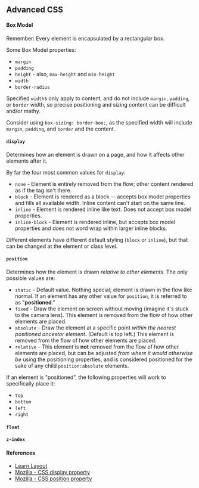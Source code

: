 ## Advanced CSS

#### Box Model

Remember: Every element is encapsulated by a rectangular box.

Some Box Model properties:

* `margin`
* `padding`
* `height` - also, `max-height` and `min-height`
* `width`
* `border-radius`

Specified `width`s only apply to content, and do not include `margin`, `padding`, or `border` width, so precise positioning and sizing content can be difficult and/or mathy.

Consider using `box-sizing: border-box;`, as the specified width will include `margin`, `padding`, and `border` and the content.

#### `display`

Determines how an element is drawn on a page, and how it affects other elements after it.

By far the four most common values for `display`:

* `none` - Element is entirely removed from the flow; other content rendered as if the tag isn't there.
* `block` - Element is rendered as a block -- accepts box model properties and fills all available width. Inline content can't start on the same line.
* `inline` - Element is rendered inline like text. Does not accept box model properties.
* `inline-block` - Element is rendered inline, but accepts box model properties and does not word wrap within larger inline blocks.

Different elements have different default styling (`block` or `inline`), but that can be changed at the element or class level.

#### `position`

Determines how the element is drawn *relative to other elements*. The only possible values are:

* `static` - Default value. Nothing special; element is drawn in the flow like normal. If an element has any other value for `position`, it is referred to as "**positioned**."
* `fixed` - Draw the element on screen without moving (imagine it's stuck to the camera lens). This element is removed from the flow of how other elements are placed.
* `absolute` - Draw the element at a specific point *within the nearest positioned ancestor element*. (Default is top left.) This element is removed from the flow of how other elements are placed.
* `relative` - This element is **not** removed from the flow of how other elements are placed, but can be adjusted *from where it would otherwise be* using the positioning properties, and is considered positioned for the sake of any child `position:absolute` elements.

If an element is "positioned", the following properties will work to specifically place it:

* `top`
* `bottom`
* `left`
* `right`

#### `float`

#### `z-index`

#### References

* [Learn Layout](http://learnlayout.com/)
* [Mozilla - CSS display property](https://developer.mozilla.org/en-US/docs/Web/CSS/display)
* [Mozilla - CSS position property](https://developer.mozilla.org/en-US/docs/Web/CSS/position)